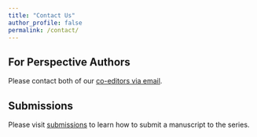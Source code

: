 ```yaml
---
title: "Contact Us"
author_profile: false
permalink: /contact/
---
```

## For Perspective Authors
Please contact both of our [co-editors via email](/editors/).

## Submissions
Please visit [submissions](/submissions/) to learn how to submit a manuscript to the series.